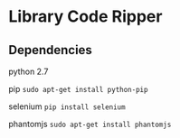 Library Code Ripper
============

Dependencies
-----------

python 2.7

pip
```sudo apt-get install python-pip```

selenium
```pip install selenium```

phantomjs
```sudo apt-get install phantomjs```
